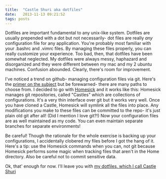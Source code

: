 ```yaml
---
title:  "Castle Shuri aka dotfiles"
date:   2013-11-13 09:21:52
tags: posts
---
```


Dotfiles are important fundamental to any unix-like system. Dotfiles are usually prepended with a dot but not necessarily- dot files are really *any* configuration file for any application. You're probably most familiar with your .bashrc and .vimrc files.  By managing these files properly, you can really customize your experience. Too bad, then, that dotfiles have been somewhat neglected. My dotfiles were always messy, haphazard and disorganized and they were different between my mac and my 2 ubuntu machines. Confusion abounded. Clearly, there's room for improvement.

I've noticed a trend on github- managing configuration files via git. Here's the [primer on the subject][dotfiles.github] but be forewarned- there are many paths to choose from. I decided to go with [Homesick][homesick.github] and it works like this: Homesick manages git repositories, called "Castles" which are collections of configurations. It's a very thin interface over git but it works very well. Once you have cloned a Castle, Homesick will symlink all the files into place. Any modifications you make to these files can be committed to the repo- it's just plain old git after all! (Did I mention I love git?!) Now your configuration files are as well maintained as my code. You can even maintain separate branches for separate environments!

Be careful! Though the rationale for the whole exercise is backing up your configurations, I accidentally clobered my files before I got the hang of it. Here's a tip: use the Homesick commands when you can, not git because Homesick performs some magic when tracking files that aren't in the Home directory. Also be careful not to commit sensitive data.

Ok, that' enough for now. I'll leave you with [my dotfiles, which I call Castle Shuri][castle-shuri.github]


[dotfiles.github]: http://dotfiles.github.io
[homesick.github]: https://github.com/technicalpickles/homesick
[castle-shuri.github]: https://github.com/adamwong246/Castle-Shuri/